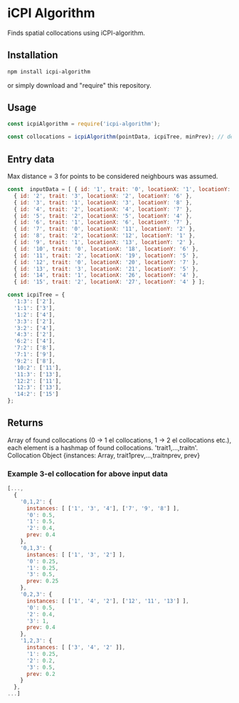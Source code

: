 # iCPI Algorithm

Finds spatial collocations using iCPI-algorithm.

## Installation

```bash
npm install icpi-algorithm
```

or simply download and "require" this repository.

## Usage

```js
const icpiAlgorithm = require('icpi-algorithm');

const collocations = icpiAlgorithm(pointData, icpiTree, minPrev); // default minPrev is 0

```

## Entry data

Max distance = 3 for points to be considered neighbours was assumed.
```js
const  inputData = [ { id: '1', trait: '0', locationX: '1', locationY: '7' },
  { id: '2', trait: '3', locationX: '2', locationY: '6' },
  { id: '3', trait: '1', locationX: '3', locationY: '8' },
  { id: '4', trait: '2', locationX: '4', locationY: '7' },
  { id: '5', trait: '2', locationX: '5', locationY: '4' },
  { id: '6', trait: '1', locationX: '6', locationY: '7' },
  { id: '7', trait: '0', locationX: '11', locationY: '2' },
  { id: '8', trait: '2', locationX: '12', locationY: '1' },
  { id: '9', trait: '1', locationX: '13', locationY: '2' },
  { id: '10', trait: '0', locationX: '18', locationY: '6' },
  { id: '11', trait: '2', locationX: '19', locationY: '5' },
  { id: '12', trait: '0', locationX: '20', locationY: '7' },
  { id: '13', trait: '3', locationX: '21', locationY: '5' },
  { id: '14', trait: '1', locationX: '26', locationY: '4' },
  { id: '15', trait: '2', locationX: '27', locationY: '4' } ];

const icpiTree = {
  '1:3': ['2'],
  '1:1': ['3'],
  '1:2': ['4'],
  '3:3': ['2'],
  '3:2': ['4'],
  '4:3': ['2'],
  '6:2': ['4'],
  '7:2': ['8'],
  '7:1': ['9'],
  '9:2': ['8'],
  '10:2': ['11'],
  '11:3': ['13'],
  '12:2': ['11'],
  '12:3': ['13'],
  '14:2': ['15']
};
```

## Returns

Array of found collocations (0 -> 1 el collocations, 1 -> 2 el collocations etc.),
each element is a hashmap of found collocations. 'trait1,...,traitn'.
Collocation Object {instances: Array, trait1prev,...,traitnprev, prev}

### Example 3-el collocation for above input data

```js
[...,
  {
    '0,1,2': {
      instances: [ ['1', '3', '4'], ['7', '9', '8'] ],
      '0': 0.5,
      '1': 0.5,
      '2': 0.4,
      prev: 0.4
    },
    '0,1,3': {
      instances: [ ['1', '3', '2'] ],
      '0': 0.25,
      '1': 0.25,
      '3': 0.5,
      prev: 0.25
    },
    '0,2,3': {
      instances: [ ['1', '4', '2'], ['12', '11', '13'] ],
      '0': 0.5,
      '2': 0.4,
      '3': 1,
      prev: 0.4
    },
    '1,2,3': {
      instances: [ ['3', '4', '2' ]],
      '1': 0.25,
      '2': 0.2,
      '3': 0.5,
      prev: 0.2
    }
  },
...]
```
